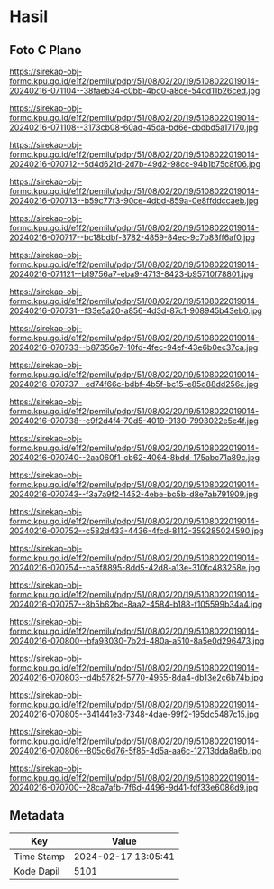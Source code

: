 # Hasil

## Foto C Plano

https://sirekap-obj-formc.kpu.go.id/e1f2/pemilu/pdpr/51/08/02/20/19/5108022019014-20240216-071104--38faeb34-c0bb-4bd0-a8ce-54dd11b26ced.jpg

https://sirekap-obj-formc.kpu.go.id/e1f2/pemilu/pdpr/51/08/02/20/19/5108022019014-20240216-071108--3173cb08-60ad-45da-bd6e-cbdbd5a17170.jpg

https://sirekap-obj-formc.kpu.go.id/e1f2/pemilu/pdpr/51/08/02/20/19/5108022019014-20240216-070712--5d4d621d-2d7b-49d2-98cc-94b1b75c8f06.jpg

https://sirekap-obj-formc.kpu.go.id/e1f2/pemilu/pdpr/51/08/02/20/19/5108022019014-20240216-070713--b59c77f3-90ce-4dbd-859a-0e8ffddccaeb.jpg

https://sirekap-obj-formc.kpu.go.id/e1f2/pemilu/pdpr/51/08/02/20/19/5108022019014-20240216-070717--bc18bdbf-3782-4859-84ec-9c7b83ff6af0.jpg

https://sirekap-obj-formc.kpu.go.id/e1f2/pemilu/pdpr/51/08/02/20/19/5108022019014-20240216-071121--b19756a7-eba9-4713-8423-b95710f78801.jpg

https://sirekap-obj-formc.kpu.go.id/e1f2/pemilu/pdpr/51/08/02/20/19/5108022019014-20240216-070731--f33e5a20-a856-4d3d-87c1-908945b43eb0.jpg

https://sirekap-obj-formc.kpu.go.id/e1f2/pemilu/pdpr/51/08/02/20/19/5108022019014-20240216-070733--b87356e7-10fd-4fec-94ef-43e6b0ec37ca.jpg

https://sirekap-obj-formc.kpu.go.id/e1f2/pemilu/pdpr/51/08/02/20/19/5108022019014-20240216-070737--ed74f66c-bdbf-4b5f-bc15-e85d88dd256c.jpg

https://sirekap-obj-formc.kpu.go.id/e1f2/pemilu/pdpr/51/08/02/20/19/5108022019014-20240216-070738--c9f2d4f4-70d5-4019-9130-7993022e5c4f.jpg

https://sirekap-obj-formc.kpu.go.id/e1f2/pemilu/pdpr/51/08/02/20/19/5108022019014-20240216-070740--2aa060f1-cb62-4064-8bdd-175abc71a89c.jpg

https://sirekap-obj-formc.kpu.go.id/e1f2/pemilu/pdpr/51/08/02/20/19/5108022019014-20240216-070743--f3a7a9f2-1452-4ebe-bc5b-d8e7ab791909.jpg

https://sirekap-obj-formc.kpu.go.id/e1f2/pemilu/pdpr/51/08/02/20/19/5108022019014-20240216-070752--c582d433-4436-4fcd-8112-359285024590.jpg

https://sirekap-obj-formc.kpu.go.id/e1f2/pemilu/pdpr/51/08/02/20/19/5108022019014-20240216-070754--ca5f8895-8dd5-42d8-a13e-310fc483258e.jpg

https://sirekap-obj-formc.kpu.go.id/e1f2/pemilu/pdpr/51/08/02/20/19/5108022019014-20240216-070757--8b5b62bd-8aa2-4584-b188-f105599b34a4.jpg

https://sirekap-obj-formc.kpu.go.id/e1f2/pemilu/pdpr/51/08/02/20/19/5108022019014-20240216-070800--bfa93030-7b2d-480a-a510-8a5e0d296473.jpg

https://sirekap-obj-formc.kpu.go.id/e1f2/pemilu/pdpr/51/08/02/20/19/5108022019014-20240216-070803--d4b5782f-5770-4955-8da4-db13e2c6b74b.jpg

https://sirekap-obj-formc.kpu.go.id/e1f2/pemilu/pdpr/51/08/02/20/19/5108022019014-20240216-070805--341441e3-7348-4dae-99f2-195dc5487c15.jpg

https://sirekap-obj-formc.kpu.go.id/e1f2/pemilu/pdpr/51/08/02/20/19/5108022019014-20240216-070806--805d6d76-5f85-4d5a-aa6c-12713dda8a6b.jpg

https://sirekap-obj-formc.kpu.go.id/e1f2/pemilu/pdpr/51/08/02/20/19/5108022019014-20240216-070700--28ca7afb-7f6d-4496-9d41-fdf33e6086d9.jpg


## Metadata

| Key        | Value               |
| ---------- | ------------------- |
| Time Stamp | 2024-02-17 13:05:41 |
| Kode Dapil | 5101                |



